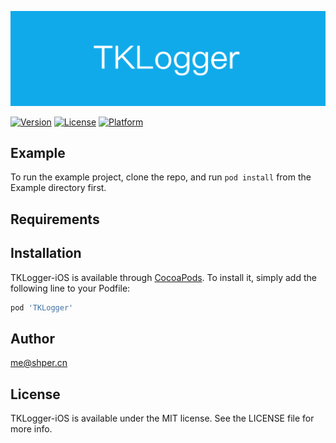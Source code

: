 ![](media/guide.png)

[![Version](https://img.shields.io/cocoapods/v/TKLogger.svg?style=flat)](https://cocoapods.org/pods/TKLogger)
[![License](https://img.shields.io/cocoapods/l/TKLogger.svg?style=flat)](https://cocoapods.org/pods/TKLogger)
[![Platform](https://img.shields.io/cocoapods/p/TKLogger.svg?style=flat)](https://cocoapods.org/pods/TKLogger)



## Example

To run the example project, clone the repo, and run `pod install` from the Example directory first.

## Requirements

## Installation

TKLogger-iOS is available through [CocoaPods](https://cocoapods.org). To install
it, simply add the following line to your Podfile:

```ruby
pod 'TKLogger'
```

## Author

me@shper.cn

## License

TKLogger-iOS is available under the MIT license. See the LICENSE file for more info.
